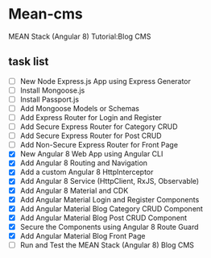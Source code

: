 # Mean-cms
MEAN Stack (Angular 8) Tutorial:Blog CMS
## task list
* [ ] New Node Express.js App using Express Generator
* [ ] Install Mongoose.js
* [ ] Install Passport.js
* [ ] Add Mongoose Models or Schemas
* [ ] Add Express Router for Login and Register
* [ ] Add Secure Express Router for Category CRUD
* [ ] Add Secure Express Router for Post CRUD
* [ ] Add Non-Secure Express Router for Front Page
* [X] New Angular 8 Web App using Angular CLI
* [X] Add Angular 8 Routing and Navigation
* [X] Add a custom Angular 8 HttpInterceptor
* [X] Add Angular 8 Service (HttpClient, RxJS, Observable)
* [X] Add Angular 8 Material and CDK
* [X] Add Angular Material Login and Register Components
* [X] Add Angular Material Blog Category CRUD Component
* [X] Add Angular Material Blog Post CRUD Component
* [X] Secure the Components using Angular 8 Route Guard
* [X] Add Angular Material Blog Front Page
* [ ] Run and Test the MEAN Stack (Angular 8) Blog CMS
